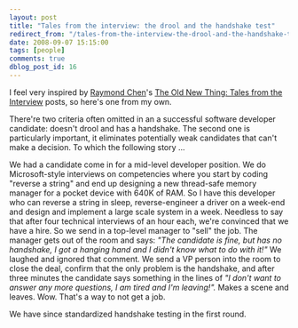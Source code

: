 ```yaml
---
layout: post
title: "Tales from the interview: the drool and the handshake test"
redirect_from: "/tales-from-the-interview-the-drool-and-the-handshake-test/"
date: 2008-09-07 15:15:00
tags: [people]
comments: true
dblog_post_id: 16
---
```

I feel very inspired by [Raymond Chen](http://blogs.msdn.com/oldnewthing/)'s [The Old New Thing: Tales from the Interview](http://blogs.msdn.com/oldnewthing/archive/2008/09/05/8925556.aspx) posts, so here's one from my own.

There're two criteria often omitted in an a successful software developer candidate: doesn't drool and has a handshake. The second one is particularly important, it eliminates potentially weak candidates that can't make a decision. To which the following story ...

We had a candidate come in for a mid-level developer position. We do Microsoft-style interviews on competencies where you start by coding "reverse a string" and end up designing a new thread-safe memory manager for a pocket device with 640K of RAM. So I have this developer who can reverse a string in sleep, reverse-engineer a driver on a week-end and design and implement a large scale system in a week. Needless to say that after four technical interviews of an hour each, we're convinced that we have a hire. So we send in a top-level manager to "sell" the job. The manager gets out of the room and says: _"The candidate is fine, but has no handshake, I got a hanging hand and I didn't know what to do with it!"_ We laughed and ignored that comment. We send a VP person into the room to close the deal, confirm that the only problem is the handshake, and after three minutes the candidate says something in the lines of _"I don't want to answer any more questions, I am tired and I'm leaving!"._ Makes a scene and leaves. Wow. That's a way to not get a job.

We have since standardized handshake testing in the first round.
